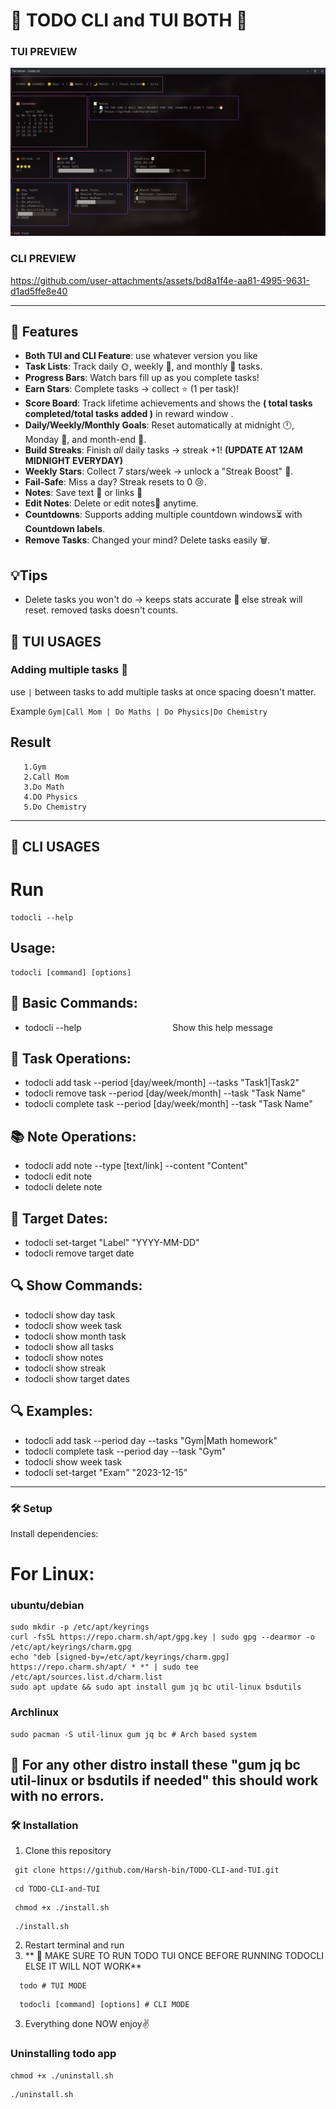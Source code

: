 
# 🌟 TODO CLI and TUI BOTH 🌟  
### TUI PREVIEW
![](/preview/todo_tui.png)

### CLI PREVIEW

https://github.com/user-attachments/assets/bd8a1f4e-aa81-4995-9631-d1ad5ffe8e40



---

## 🚀 Features    
- **Both TUI and CLI Feature**: use whatever version you like
- **Task Lists**: Track daily 🌞, weekly 📅, and monthly 🌙 tasks.  
- **Progress Bars**: Watch bars fill up as you complete tasks!   
- **Earn Stars**: Complete tasks → collect ⭐ (1 per task)!
- **Score Board**: Track lifetime achievements and shows the **( total tasks completed/total tasks added  )** in reward window .
- **Daily/Weekly/Monthly Goals**: Reset automatically at midnight 🕛, Monday 🌅, and month-end 🌌.    
- **Build Streaks**: Finish *all* daily tasks → streak +1!  **(UPDATE AT 12AM MIDNIGHT EVERYDAY)**
- **Weekly Stars**: Collect 7 stars/week → unlock a "Streak Boost" 🚀.  
- **Fail-Safe**: Miss a day? Streak resets to 0 😢.  
- **Notes**: Save text 📄 or links 🔗 
- **Edit Notes**: Delete or edit notes📄 anytime.
- **Countdowns**: Supports adding multiple countdown windows⏳ with **Countdown labels**.  
- **Remove Tasks**: Changed your mind? Delete tasks easily 🗑️.

## 💡Tips
- Delete tasks you won't do → keeps stats accurate 🎯 else streak will reset. removed tasks doesn't counts.
##  🔵 TUI USAGES
### Adding multiple tasks 📜
use ```|``` between tasks to add multiple tasks at once spacing doesn't matter.

Example ```Gym|Call Mom | Do Maths | Do Physics|Do Chemistry```
## Result 
       1.Gym
       2.Call Mom
       3.Do Math
       4.DO Physics
       5.Do Chemistry
---
##  🔴 CLI USAGES
# Run 
```
todocli --help
```
## Usage:
```
todocli [command] [options]
```
## 📌 Basic Commands:
 - todocli --help&nbsp;&nbsp;&nbsp;&nbsp;&nbsp;&nbsp;&nbsp;&nbsp;&nbsp;&nbsp;&nbsp;&nbsp;&nbsp;&nbsp;&nbsp;&nbsp;&nbsp;&nbsp;&nbsp;&nbsp;&nbsp;&nbsp;&nbsp;&nbsp;&nbsp;&nbsp;&nbsp;&nbsp;&nbsp;&nbsp;&nbsp;&nbsp;&nbsp;&nbsp;&nbsp;&nbsp;&nbsp;Show this help message

## 📝 Task Operations:
 - todocli add task --period [day/week/month] --tasks "Task1|Task2"
 - todocli remove task --period [day/week/month] --task "Task Name"
 - todocli complete task --period [day/week/month] --task "Task Name"

## 📚 Note Operations:
 - todocli add note --type [text/link] --content "Content"
 - todocli edit note 
 - todocli delete note 

## 🎯 Target Dates:
 - todocli set-target "Label" "YYYY-MM-DD"
 - todocli remove target date    

## 🔍 Show Commands:
 - todocli show day task          
 - todocli show week task         
 - todocli show month task        
 - todocli show all tasks         
 - todocli show notes           
 - todocli show streak            
 - todocli show target dates    

## 🔍 Examples:
 - todocli add task --period day --tasks "Gym|Math homework"
 - todocli complete task --period day --task "Gym"
 - todocli show week task
 - todocli set-target "Exam" "2023-12-15"
 
---

### 🛠️ **Setup**  
  Install dependencies: 
   # For Linux:
### ubuntu/debian
   ```
   sudo mkdir -p /etc/apt/keyrings
   curl -fsSL https://repo.charm.sh/apt/gpg.key | sudo gpg --dearmor -o /etc/apt/keyrings/charm.gpg
   echo "deb [signed-by=/etc/apt/keyrings/charm.gpg] https://repo.charm.sh/apt/ * *" | sudo tee /etc/apt/sources.list.d/charm.list
   sudo apt update && sudo apt install gum jq bc util-linux bsdutils
   ```
### Archlinux
   ```
   sudo pacman -S util-linux gum jq bc # Arch based system
   ```
   **📢 For any other distro install these "gum jq bc util-linux or bsdutils if needed" this should work with no errors.**
---

### 🛠️ Installation 
   1. Clone this repository
   ```
    git clone https://github.com/Harsh-bin/TODO-CLI-and-TUI.git  
   ```
   ```
    cd TODO-CLI-and-TUI
   ```
   ```
    chmod +x ./install.sh
   ```
   ```
    ./install.sh
   ```
   2. Restart terminal and run
   3. ** 📢 MAKE SURE TO RUN TODO TUI ONCE BEFORE RUNNING TODOCLI ELSE IT WILL NOT WORK**
   ```
     todo # TUI MODE
   ```
   ```
     todocli [command] [options] # CLI MODE
   ```
  3. Everything done NOW enjoy✌️
### Uninstalling todo app
   ```
   chmod +x ./uninstall.sh
   ```
   ```
   ./uninstall.sh
   ```
